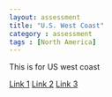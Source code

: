 ```yaml
---
layout: assessment
title: "U.S. West Coast"
category : assessment
tags : [North America]
---
```


This is for US west coast

[Link 1](www.google.com)
[Link 2](www.google.com)
[Link 3](www.google.com)
